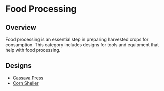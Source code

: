 # Food Processing

## Overview

Food processing is an essential step in preparing harvested crops for consumption. This category includes designs for tools and equipment that help with food processing.

## Designs

- [Cassava Press](food-processing/cassava-press.md)
- [Corn Sheller](food-processing/corn-sheller.md)
